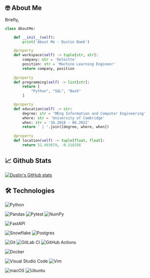 ## :nerd_face: About Me

Briefly,
```python
class AboutMe:

    def __init__(self):
        print('About Me - Dustin Baek')

    @property
    def workspace(self) -> tuple[str, str]:
        company: str = 'Deloitte'
        position: str = 'Machine Learning Engineer'
        return company, position
    
    @property
    def programming(self) -> list[str]:
        return [
            "Python", "SQL", "Bash"
        ]

    @property
    def education(self) -> str:
        degree: str = 'MEng Information and Computer Engineering'
        where: str = 'University of Cambridge'
        when: str = '10.2018 - 06.2022'
        return ' | '.join([degree, where, when])
    
    @property
    def location(self) -> tuple[float, float]:
        return 51.493879, -0.218356
```

## :chart_with_upwards_trend: Github Stats
[![Dustin's GitHub stats](https://github-readme-stats.vercel.app/api?username=dustinbaekpersonal&show_icons=true)](https://github.com/anuraghazra/github-readme-stats)

## :hammer_and_wrench: Technologies
![Python](https://img.shields.io/badge/python-3670A0?style=for-the-badge&logo=python&logoColor=ffdd54)

![Pandas](https://img.shields.io/badge/pandas-%23150458.svg?style=for-the-badge&logo=pandas&logoColor=white)
![Pytest](https://a11ybadges.com/badge?logo=pytest)
![NumPy](https://img.shields.io/badge/numpy-%23013243.svg?style=for-the-badge&logo=numpy&logoColor=white)

![FastAPI](https://img.shields.io/badge/FastAPI-005571?style=for-the-badge&logo=fastapi)

![Snowflake](https://a11ybadges.com/badge?logo=snowflake)
![Postgres](https://img.shields.io/badge/postgres-%23316192.svg?style=for-the-badge&logo=postgresql&logoColor=white)

![Git](https://img.shields.io/badge/git-%23F05033.svg?style=for-the-badge&logo=git&logoColor=white)
![GitLab CI](https://img.shields.io/badge/gitlab%20ci-%23181717.svg?style=for-the-badge&logo=gitlab&logoColor=white)
![GitHub Actions](https://img.shields.io/badge/github%20actions-%232671E5.svg?style=for-the-badge&logo=githubactions&logoColor=white)

![Docker](https://img.shields.io/badge/docker-%230db7ed.svg?style=for-the-badge&logo=docker&logoColor=white)

![Visual Studio Code](https://img.shields.io/badge/Visual%20Studio%20Code-0078d7.svg?style=for-the-badge&logo=visual-studio-code&logoColor=white)
![Vim](https://img.shields.io/badge/VIM-%2311AB00.svg?style=for-the-badge&logo=vim&logoColor=white)

![macOS](https://img.shields.io/badge/mac%20os-000000?style=for-the-badge&logo=macos&logoColor=F0F0F0)
![Ubuntu](https://img.shields.io/badge/Ubuntu-E95420?style=for-the-badge&logo=ubuntu&logoColor=white)

